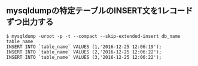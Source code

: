 ## mysqldumpの特定テーブルのINSERT文を1レコードずつ出力する

```
$ mysqldump -uroot -p -t --compact --skip-extended-insert db_name table_name
INSERT INTO `table_name` VALUES (1,'2016-12-25 12:06:19');
INSERT INTO `table_name` VALUES (2,'2016-12-25 12:06:22');
INSERT INTO `table_name` VALUES (3,'2016-12-25 12:06:22');
```

